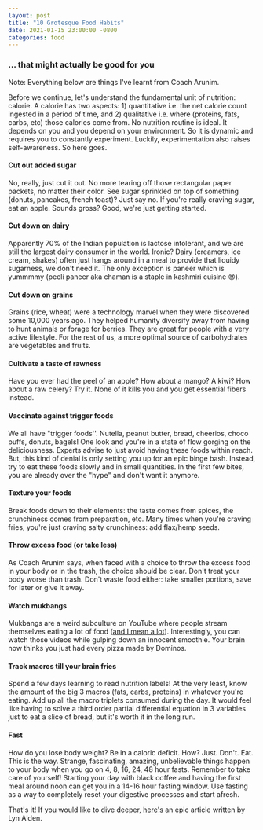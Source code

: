 ```yaml
---
layout: post
title: "10 Grotesque Food Habits"
date: 2021-01-15 23:00:00 -0800
categories: food
---
```

### ... that might actually be good for you ###

Note: Everything below are things I've learnt from Coach Arunim.

Before we continue, let's understand the fundamental unit of nutrition: calorie. A calorie has two aspects: 1) quantitative i.e. the net calorie count ingested in a period of time, and 2) qualitative i.e. where (proteins, fats, carbs, etc) those calories come from. No nutrition routine is ideal. It depends on you and you depend on your environment. So it is dynamic and requires you to constantly experiment. Luckily, experimentation also raises self-awareness. So here goes.

#### Cut out added sugar ####
No, really, just cut it out. No more tearing off those rectangular paper packets, no matter their color. See sugar sprinkled on top of something (donuts, pancakes, french toast)? Just say no. If you're really craving sugar, eat an apple. Sounds gross? Good, we're just getting started.


#### Cut down on dairy #### 
Apparently 70% of the Indian population is lactose intolerant, and we are still the largest dairy consumer in the world. Ironic? Dairy (creamers, ice cream, shakes) often just hangs around in a meal to provide that liquidy sugarness, we don't need it. The only exception is paneer which is yummmmy (peeli paneer aka chaman is a staple in kashmiri cuisine 😍). 


#### Cut down on grains ####
Grains (rice, wheat) were a technology marvel when they were discovered some 10,000 years ago. They helped humanity diversify away from having to hunt animals or forage for berries. They are great for people with a very active lifestyle. For the rest of us, a more optimal source of carbohydrates are vegetables and fruits.


#### Cultivate a taste of rawness #### 
Have you ever had the peel of an apple? How about a mango? A kiwi? How about a raw celery? Try it. None of it kills you and you get essential fibers instead.


#### Vaccinate against trigger foods #### 
We all have "trigger foods''. Nutella, peanut butter, bread, cheerios, choco puffs, donuts, bagels! One look and you're in a state of flow gorging on the deliciousness. Experts advise to just avoid having these foods within reach. But, this kind of denial is only setting you up for an epic binge bash. Instead, try to eat these foods slowly and in small quantities. In the first few bites, you are already over the "hype" and don't want it anymore.


#### Texture your foods #### 
Break foods down to their elements: the taste comes from spices, the crunchiness comes from preparation, etc. Many times when you're craving fries, you're just craving salty crunchiness: add flax/hemp seeds.


#### Throw excess food (or take less) #### 
As Coach Arunim says, when faced with a choice to throw the excess food in your body or in the trash, the choice should be clear. Don't treat your body worse than trash. Don't waste food either: take smaller portions, save for later or give it away.


#### Watch mukbangs #### 
Mukbangs are a weird subculture on YouTube where people stream themselves eating a lot of food ([and I mean a lot](https://youtu.be/YmabxZ83SyU)). Interestingly, you can watch those videos while gulping down an innocent smoothie. Your brain now thinks you just had every pizza made by Dominos.


#### Track macros till your brain fries #### 
Spend a few days learning to read nutrition labels! At the very least, know the amount of the big 3 macros (fats, carbs, proteins) in whatever you're eating. Add up all the macro triplets consumed during the day. It would feel like having to solve a third order partial differential equation in 3 variables just to eat a slice of bread, but it's worth it in the long run.


#### Fast #### 
How do you lose body weight? Be in a caloric deficit. How? Just. Don't. Eat. This is the way. Strange, fascinating, amazing, unbelievable things happen to your body when you go on 4, 8, 16, 24, 48 hour fasts. Remember to take care of yourself! Starting your day with black coffee and having the first meal around noon can get you in a 14-16 hour fasting window. Use fasting as a way to completely reset your digestive processes and start afresh.


That's it! If you would like to dive deeper, [here's](https://www.lynalden.com/increase-energy/) an epic article written by Lyn Alden. 
